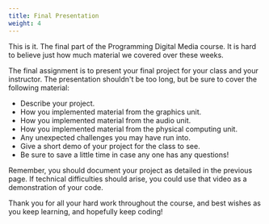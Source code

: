 ```yaml
---
title: Final Presentation
weight: 4
---
```


This is it. The final part of the Programming Digital Media course. It is hard to believe just how much material we covered over these weeks. 

The final assignment is to present your final project for your class and your instructor. The presentation shouldn't be too long, but be sure to cover the following material:
 * Describe your project.
 * How you implemented material from the graphics unit.
 * How you implemented material from the audio unit.
 * How you implemented material from the physical computing unit. 
 * Any unexpected challenges you may have run into.
 * Give a short demo of your project for the class to see. 
 * Be sure to save a little time in case any one has any questions!

Remember, you should document your project as detailed in the previous page. If technical difficulties should arise, you could use that video as a demonstration of your code. 


Thank you for all your hard work throughout the course, and best wishes as you keep learning, and hopefully keep coding!

